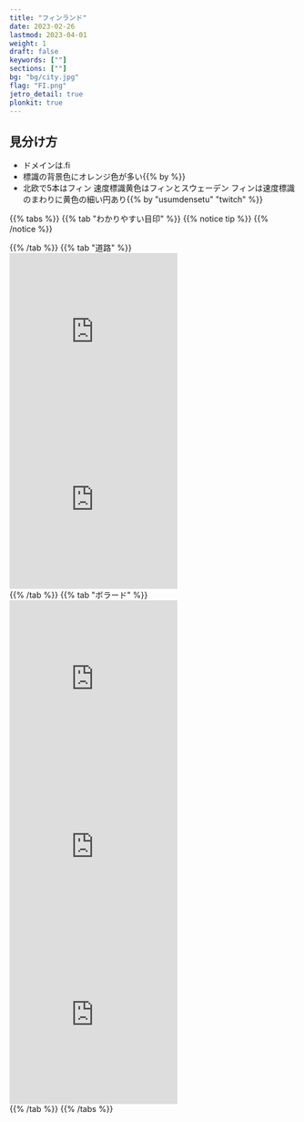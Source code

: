 ```yaml
---
title: "フィンランド"
date: 2023-02-26
lastmod: 2023-04-01
weight: 1
draft: false
keywords: [""]
sections: [""]
bg: "bg/city.jpg"
flag: "FI.png"
jetro_detail: true
plonkit: true
---
```


<div class="main-desciption country-description">
    <h2 class="section-title">見分け方</h2>
    <ul class="rule-list">
        <li>ドメインは<span class="quiz">.fi</span></li>
        <li>標識の背景色に<span class="quiz">オレンジ色</span>が多い{{% by %}}</li>
        <li>北欧で5本はフィン 速度標識黄色はフィンとスウェーデン フィンは速度標識のまわりに黄色の細い円あり{{% by "usumdensetu" "twitch" %}}</li>
    </ul>
</div>

{{% tabs  %}}
{{% tab "わかりやすい目印" %}}
{{% notice tip %}}
{{% /notice %}}
<div class="googlemap-if">
</div>
{{% /tab %}}
{{% tab "道路" %}}
<div class="googlemap-if">
<iframe src="https://www.google.com/maps/embed?pb=!4v1680258058713!6m8!1m7!1stazK7G-71ZUer2LEPZ4ySw!2m2!1d64.23238660465735!2d27.79414926866547!3f334.3234157530637!4f-0.9671649644250522!5f3.325193203789971" width="295" height="295" style="border:0;" allowfullscreen="" loading="lazy" referrerpolicy="no-referrer-when-downgrade"></iframe>
<iframe src="https://www.google.com/maps/embed?pb=!4v1680257878532!6m8!1m7!1si3tQD4fgTg2jpSaX4RTNlg!2m2!1d62.60240319530679!2d22.56829038120098!3f123.10062814551522!4f-7.362185962310448!5f3.325193203789971" width="295" height="295" style="border:0;" allowfullscreen="" loading="lazy" referrerpolicy="no-referrer-when-downgrade"></iframe>
</div>
{{% /tab %}}
{{% tab "ボラード" %}}
<div class="googlemap-if">
<iframe src="https://www.google.com/maps/embed?pb=!4v1680257983569!6m8!1m7!1sCAoSK0FGMVFpcE4xSnZfNUY0VUQtOXdHU1BaRmRVcUpndmVjY2RxWUx2MDVZZkU.!2m2!1d64.79049293577131!2d28.86883061036374!3f91.48555917413526!4f-7.18344359100135!5f3.302572108668874" width="295" height="295" style="border:0;" allowfullscreen="" loading="lazy" referrerpolicy="no-referrer-when-downgrade"></iframe>
<iframe src="https://www.google.com/maps/embed?pb=!4v1680258023177!6m8!1m7!1sCAoSK0FGMVFpcE4xSnZfNUY0VUQtOXdHU1BaRmRVcUpndmVjY2RxWUx2MDVZZkU.!2m2!1d64.79049293577131!2d28.86883061036374!3f37.19906091178483!4f-9.018507226864358!5f3.325193203789971" width="295" height="295" style="border:0;" allowfullscreen="" loading="lazy" referrerpolicy="no-referrer-when-downgrade"></iframe>
<iframe src="https://www.google.com/maps/embed?pb=!4v1680258157281!6m8!1m7!1s2yXz9ScGow_kAdVuldyAgA!2m2!1d62.5627184508939!2d22.89723479065259!3f296.6156076712753!4f-20.04210075493647!5f3.325193203789971" width="295" height="295" style="border:0;" allowfullscreen="" loading="lazy" referrerpolicy="no-referrer-when-downgrade"></iframe>
</div>
{{% /tab %}}
{{% /tabs %}}